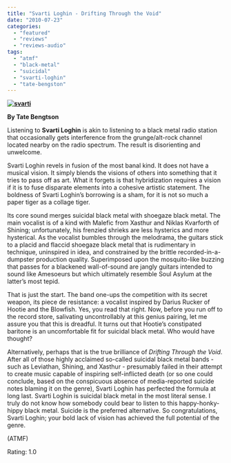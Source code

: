 ```yaml
---
title: "Svarti Loghin - Drifting Through the Void"
date: "2010-07-23"
categories: 
  - "featured"
  - "reviews"
  - "reviews-audio"
tags: 
  - "atmf"
  - "black-metal"
  - "suicidal"
  - "svarti-loghin"
  - "tate-bengston"
---
```


**[![](http://www.hellbound.ca/wp-content/uploads/2010/07/svarti.jpg "svarti")](http://www.hellbound.ca/wp-content/uploads/2010/07/svarti.jpg)**

**By Tate Bengtson**

Listening to **Svarti Loghin** is akin to listening to a black metal radio station that occasionally gets interference from the grunge/alt-rock channel located nearby on the radio spectrum. The result is disorienting and unwelcome.

Svarti Loghin revels in fusion of the most banal kind. It does not have a musical vision. It simply blends the visions of others into something that it tries to pass off as art. What it forgets is that hybridization requires a vision if it is to fuse disparate elements into a cohesive artistic statement. The boldness of Svarti Loghin’s borrowing is a sham, for it is not so much a paper tiger as a collage tiger.

Its core sound merges suicidal black metal with shoegaze black metal. The main vocalist is of a kind with Malefic from Xasthur and Niklas Kvarforth of Shining; unfortunately, his frenzied shrieks are less hysterics and more hysterical. As the vocalist bumbles through the melodrama, the guitars stick to a placid and flaccid shoegaze black metal that is rudimentary in technique, uninspired in idea, and constrained by the brittle recorded-in-a-dumpster production quality. Superimposed upon the mosquito-like buzzing that passes for a blackened wall-of-sound are jangly guitars intended to sound like Amesoeurs but which ultimately resemble Soul Asylum at the latter’s most tepid.

That is just the start. The band one-ups the competition with its secret weapon, its piece de resistance: a vocalist inspired by Darius Rucker of Hootie and the Blowfish. Yes, you read that right. Now, before you run off to the record store, salivating uncontrollably at this genius pairing, let me assure you that this is dreadful. It turns out that Hootie’s constipated baritone is an uncomfortable fit for suicidal black metal. Who would have thought?

Alternatively, perhaps that is the true brilliance of _Drifting Through the Void_. After all of those highly acclaimed so-called suicidal black metal bands - such as Leviathan, Shining, and Xasthur - presumably failed in their attempt to create music capable of inspiring self-inflicted death (or so one could conclude, based on the conspicuous absence of media-reported suicide notes blaming it on the genre), Svarti Loghin has perfected the formula at long last. Svarti Loghin is suicidal black metal in the most literal sense. I truly do not know how somebody could bear to listen to this happy-honky-hippy black metal. Suicide is the preferred alternative. So congratulations, Svarti Loghin; your bold lack of vision has achieved the full potential of the genre.

(ATMF)

Rating: 1.0
